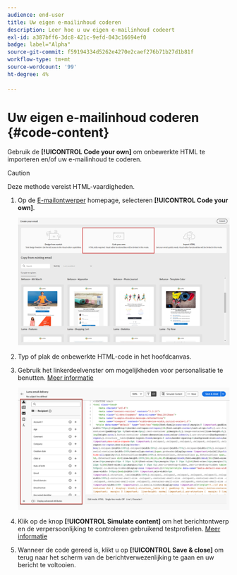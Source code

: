 ```yaml
---
audience: end-user
title: Uw eigen e-mailinhoud coderen
description: Leer hoe u uw eigen e-mailinhoud codeert
exl-id: a387bff6-3dc8-421c-9efd-043c16694ef0
badge: label="Alpha"
source-git-commit: f59194334d5262e4270e2caef276b71b27d1b81f
workflow-type: tm+mt
source-wordcount: '99'
ht-degree: 4%

---
```


# Uw eigen e-mailinhoud coderen {#code-content}

Gebruik de **[!UICONTROL Code your own]** om onbewerkte HTML te importeren en/of uw e-mailinhoud te coderen.

>[!CAUTION]
>
>Deze methode vereist HTML-vaardigheden.

1. Op de [E-mailontwerper](get-started-email-designer.md) homepage, selecteren **[!UICONTROL Code your own]**.

   ![](assets/code-your-own.png)

1. Typ of plak de onbewerkte HTML-code in het hoofdcanvas.

1. Gebruik het linkerdeelvenster om mogelijkheden voor personalisatie te benutten. [Meer informatie](../personalization/gs-personalization.md)

   ![](assets/code-editor-personalization.png)

1. Klik op de knop **[!UICONTROL Simulate content]** om het berichtontwerp en de verpersoonlijking te controleren gebruikend testprofielen. [Meer informatie](../preview-test/preview-test.md)

1. Wanneer de code gereed is, klikt u op **[!UICONTROL Save & close]** om terug naar het scherm van de berichtverwezenlijking te gaan en uw bericht te voltooien.
